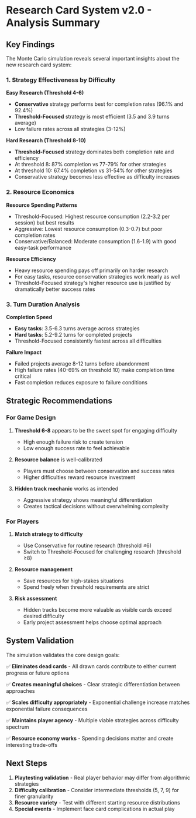 # Research Card System v2.0 - Analysis Summary

## Key Findings

The Monte Carlo simulation reveals several important insights about the new research card system:

### 1. Strategy Effectiveness by Difficulty

**Easy Research (Threshold 4-6)**
- **Conservative** strategy performs best for completion rates (96.1% and 92.4%)
- **Threshold-Focused** strategy is most efficient (3.5 and 3.9 turns average)
- Low failure rates across all strategies (3-12%)

**Hard Research (Threshold 8-10)**
- **Threshold-Focused** strategy dominates both completion rate and efficiency
- At threshold 8: 87% completion vs 77-79% for other strategies
- At threshold 10: 67.4% completion vs 31-54% for other strategies
- Conservative strategy becomes less effective as difficulty increases

### 2. Resource Economics

**Resource Spending Patterns**
- Threshold-Focused: Highest resource consumption (2.2-3.2 per session) but best results
- Aggressive: Lowest resource consumption (0.3-0.7) but poor completion rates
- Conservative/Balanced: Moderate consumption (1.6-1.9) with good easy-task performance

**Resource Efficiency**
- Heavy resource spending pays off primarily on harder research
- For easy tasks, resource conservation strategies work nearly as well
- Threshold-Focused strategy's higher resource use is justified by dramatically better success rates

### 3. Turn Duration Analysis

**Completion Speed**
- **Easy tasks**: 3.5-6.3 turns average across strategies
- **Hard tasks**: 5.2-9.2 turns for completed projects
- Threshold-Focused consistently fastest across all difficulties

**Failure Impact**
- Failed projects average 8-12 turns before abandonment
- High failure rates (40-69% on threshold 10) make completion time critical
- Fast completion reduces exposure to failure conditions

## Strategic Recommendations

### For Game Design
1. **Threshold 6-8** appears to be the sweet spot for engaging difficulty
   - High enough failure risk to create tension
   - Low enough success rate to feel achievable
   
2. **Resource balance** is well-calibrated
   - Players must choose between conservation and success rates
   - Higher difficulties reward resource investment

3. **Hidden track mechanic** works as intended
   - Aggressive strategy shows meaningful differentiation
   - Creates tactical decisions without overwhelming complexity

### For Players
1. **Match strategy to difficulty**
   - Use Conservative for routine research (threshold ≤6)
   - Switch to Threshold-Focused for challenging research (threshold ≥8)

2. **Resource management**
   - Save resources for high-stakes situations
   - Spend freely when threshold requirements are strict

3. **Risk assessment**
   - Hidden tracks become more valuable as visible cards exceed desired difficulty
   - Early project assessment helps choose optimal approach

## System Validation

The simulation validates the core design goals:

✅ **Eliminates dead cards** - All drawn cards contribute to either current progress or future options

✅ **Creates meaningful choices** - Clear strategic differentiation between approaches

✅ **Scales difficulty appropriately** - Exponential challenge increase matches exponential failure consequences

✅ **Maintains player agency** - Multiple viable strategies across difficulty spectrum

✅ **Resource economy works** - Spending decisions matter and create interesting trade-offs

## Next Steps

1. **Playtesting validation** - Real player behavior may differ from algorithmic strategies
2. **Difficulty calibration** - Consider intermediate thresholds (5, 7, 9) for finer granularity  
3. **Resource variety** - Test with different starting resource distributions
4. **Special events** - Implement face card complications in actual play